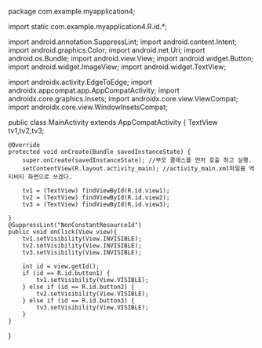 package com.example.myapplication4;

import static com.example.myapplication4.R.id.*;

import android.annotation.SuppressLint;
import android.content.Intent;
import android.graphics.Color;
import android.net.Uri;
import android.os.Bundle;
import android.view.View;
import android.widget.Button;
import android.widget.ImageView;
import android.widget.TextView;

import androidx.activity.EdgeToEdge;
import androidx.appcompat.app.AppCompatActivity;
import androidx.core.graphics.Insets;
import androidx.core.view.ViewCompat;
import androidx.core.view.WindowInsetsCompat;

public class MainActivity extends AppCompatActivity {
    TextView tv1,tv2,tv3;


    @Override
    protected void onCreate(Bundle savedInstanceState) {
        super.onCreate(savedInstanceState); //부모 클래스를 먼처 호출 하고 실행.
        setContentView(R.layout.activity_main); //activity_main.xml파일을 액티비티 화면으로 쓰겠다.

        tv1 = (TextView) findViewById(R.id.view1);
        tv2 = (TextView) findViewById(R.id.view2);
        tv3 = (TextView) findViewById(R.id.view3);

    }
    @SuppressLint("NonConstantResourceId")
    public void onClick(View view){
        tv1.setVisibility(View.INVISIBLE);
        tv2.setVisibility(View.INVISIBLE);
        tv3.setVisibility(View.INVISIBLE);

        int id = view.getId();
        if (id == R.id.button1) {
            tv1.setVisibility(View.VISIBLE);
        } else if (id == R.id.button2) {
            tv2.setVisibility(View.VISIBLE);
        } else if (id == R.id.button3) {
            tv3.setVisibility(View.VISIBLE);
        }
    }


}
